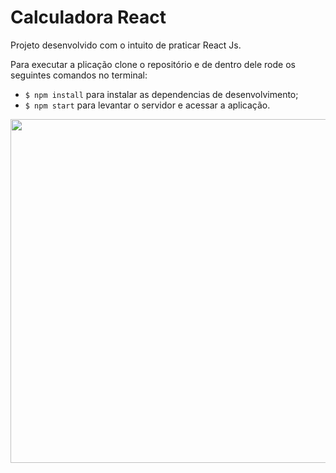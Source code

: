 # Calculadora React

Projeto desenvolvido com o intuito de praticar React Js.

Para executar a plicação clone o repositório e de dentro dele rode os seguintes comandos no terminal:

- `$ npm install` para instalar as dependencias de desenvolvimento;
- `$ npm start` para levantar o servidor e acessar a aplicação.

<img align="center" width="550" src="(https://user-images.githubusercontent.com/68754092/179076530-4901d53c-797f-4b7b-9f51-698106d42bc6.png">
